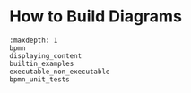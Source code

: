 # How to Build Diagrams

```{toctree}
:maxdepth: 1
bpmn
displaying_content
builtin_examples
executable_non_executable
bpmn_unit_tests
```

